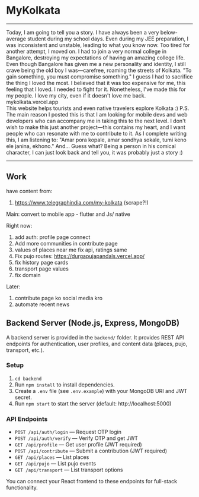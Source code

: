 # MyKolkata
-------------------------------------------------------------------------------------------------------------------------------------------------------------------------------
Today, I am going to tell you a story.
I have always been a very below-average student during my school days. Even during my JEE preparation, I was inconsistent and unstable, leading to what you know now. Too tired for another attempt, I moved on. I had to join a very normal college in Bangalore, destroying my expectations of having an amazing college life.
 Even though Bangalore has given me a new personality and identity, I still crave being the old boy I was—carefree, roaming the streets of Kolkata.
 "To gain something, you must compromise something." I guess I had to sacrifice the thing I loved the most. I believed that it was too expensive for me, this feeling that I loved. I needed to fight for it.
Nonetheless, I've made this for my people. I love my city, even if it doesn't love me back.
<br>
mykolkata.vercel.app
<br>
This website helps tourists and even native travelers explore Kolkata :)
P.S. The main reason I posted this is that I am looking for mobile devs and web developers who can accompany me in taking this to the next level. I don't wish to make this just another project—this contains my heart, and I want people who can resonate with me to contribute to it.
As I complete writing this, I am listening to:
 "Amar pora kopale, amar sondhya sokale, tumi keno ele janina, ekhono."
And...
 Guess what? Being a person in his comical character, I can just look back and tell you, it was probably just a story :)

-------------------------------------------------------------------------------------------------------------------------------------------------------------------------------
## Work

have content from:
  1) https://www.telegraphindia.com/my-kolkata  (scrape?!)

Main: convert to mobile app - flutter and Js/ native

Right now:
1) add auth: profile page connect
2) Add more communities in contribute page
3) values of places near me fix api, ratings same
4) Fix pujo routes: https://durgapujapandals.vercel.app/
5) fix history page cards
6) transport page values
7) fix domain


Later:
1) contribute page ko social media kro
2) automate recent news

## Backend Server (Node.js, Express, MongoDB)

A backend server is provided in the `backend/` folder. It provides REST API endpoints for authentication, user profiles, and content data (places, pujo, transport, etc.).

### Setup
1. `cd backend`
2. Run `npm install` to install dependencies.
3. Create a `.env` file (see `.env.example`) with your MongoDB URI and JWT secret.
4. Run `npm start` to start the server (default: http://localhost:5000)

### API Endpoints
- `POST /api/auth/login` — Request OTP login
- `POST /api/auth/verify` — Verify OTP and get JWT
- `GET /api/profile` — Get user profile (JWT required)
- `POST /api/contribute` — Submit a contribution (JWT required)
- `GET /api/places` — List places
- `GET /api/pujo` — List pujo events
- `GET /api/transport` — List transport options

You can connect your React frontend to these endpoints for full-stack functionality.
